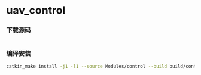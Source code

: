 # uav_control

### 下载源码

```bash

```

### 编译安装

```bash
catkin_make install -j1 -l1 --source Modules/control --build build/control
```





